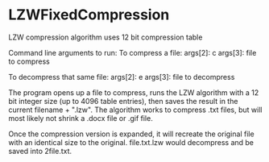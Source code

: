 # LZWFixedCompression
LZW compression algorithm uses 12 bit compression table

Command line arguments to run:
To compress a file:
args[2]: c
args[3]: file to compress

To decompress that same file:
args[2]: e
args[3]: file to decompress

The program opens up a file to compress, runs the LZW algorithm with a 12 bit integer size (up to 4096 table entries),
then saves the result in the current filename + ".lzw". The algorithm works to compress .txt files, but will most likely
not shrink a .docx file or .gif file.

Once the compression version is expanded, it will recreate the original file with an identical size to the original.
file.txt.lzw would decompress and be saved into 2file.txt.
